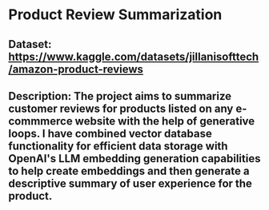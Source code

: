# Product Review Summarization

## Dataset: https://www.kaggle.com/datasets/jillanisofttech/amazon-product-reviews

## Description: The project aims to summarize customer reviews for products listed on any e-commmerce website with the help of generative loops.  I have combined vector database functionality for efficient data storage with OpenAI's LLM embedding generation capabilities to help create embeddings and then generate a descriptive summary of user experience for the product.
